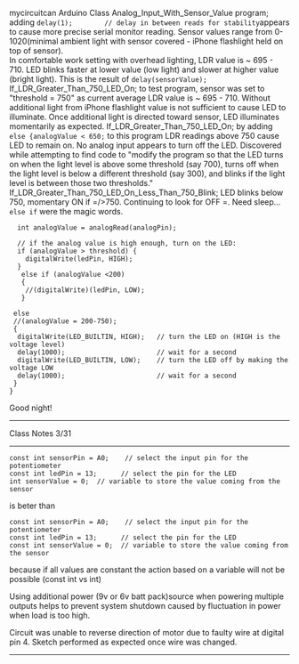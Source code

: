 mycircuitcan
Arduino Class
Analog_Input_With_Sensor_Value program; adding ```delay(1);        // delay in between reads for stability```appears to cause more precise serial monitor reading.
Sensor values range from 0-1020(minimal ambient light with sensor covered - iPhone flashlight held on top of sensor).  
In comfortable work setting with overhead lighting, LDR value is ~ 695 - 710.
LED blinks faster at lower value (low light) and slower at higher value (bright light). This is the result of ```delay(sensorValue);```
If_LDR_Greater_Than_750_LED_On; to test program, sensor was set to "threshold = 750" as current average LDR value is ~ 695 - 710.  Without additional light from iPhone flashlight value is not sufficient to cause LED to illuminate.  Once additional light is directed toward sensor, LED illuminates momentarily as expected.
If_LDR_Greater_Than_750_LED_On; by adding ```else {analogValue < 650;``` to this program LDR readings above 750 cause LED to remain on.  No analog input appears to turn off the LED.  Discovered while attempting to find code to "modify the program so that the LED turns on when the light level is above some threshold (say 700), turns off when the light level is below a different threshold (say 300), and blinks if the light level is between those two thresholds." 
If_LDR_Greater_Than_750_LED_On_Less_Than_750_Blink; LED blinks below 750, momentary ON if =/>750.  Continuing to look for OFF =.  Need sleep...
```else if``` were the magic words.  
```// read the value of the potentiometer:
  int analogValue = analogRead(analogPin);

  // if the analog value is high enough, turn on the LED:
  if (analogValue > threshold) {
    digitalWrite(ledPin, HIGH);
  }
   else if (analogValue <200)
   {
    //(digitalWrite)(ledPin, LOW);
   }

 else 
 //(analogValue = 200-750);
 {
  digitalWrite(LED_BUILTIN, HIGH);   // turn the LED on (HIGH is the voltage level)
  delay(1000);                       // wait for a second
  digitalWrite(LED_BUILTIN, LOW);    // turn the LED off by making the voltage LOW
  delay(1000);                       // wait for a second
 }
}
  ``` 
  Good night!
 _________________________________________________________________________________________________________________________________________
  Class Notes 3/31
  ________________
  
``` 
const int sensorPin = A0;    // select the input pin for the potentiometer
const int ledPin = 13;      // select the pin for the LED
int sensorValue = 0;  // variable to store the value coming from the sensor
```

is beter than

``` 
const int sensorPin = A0;    // select the input pin for the potentiometer
const int ledPin = 13;      // select the pin for the LED
const int sensorValue = 0;  // variable to store the value coming from the sensor
```

because if all values are constant the action based on a variable will not be possible (const int vs int)

Using additional power (9v or 6v batt pack)source when powering multiple outputs helps to prevent system shutdown caused by fluctuation in power when load is too high.

Circuit was unable to reverse direction of motor due to faulty wire at digital pin 4.  Sketch performed as expected once wire was changed.
__________________________________________________________________________________________________________________________________________






